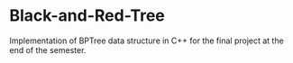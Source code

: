 # Black-and-Red-Tree
Implementation of BPTree data structure in C++ for the final project at the end of the semester.
